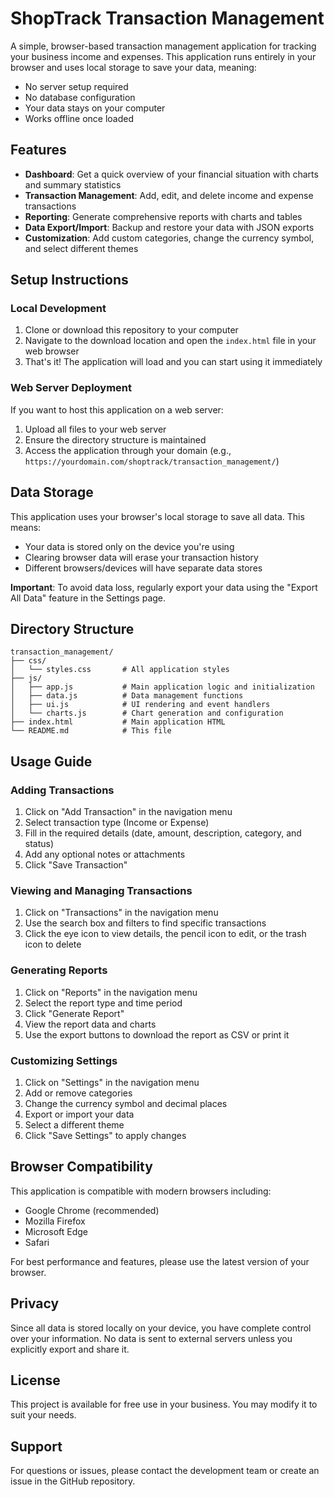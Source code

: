 # ShopTrack Transaction Management

A simple, browser-based transaction management application for tracking your business income and expenses. This application runs entirely in your browser and uses local storage to save your data, meaning:

- No server setup required
- No database configuration
- Your data stays on your computer
- Works offline once loaded

## Features

- **Dashboard**: Get a quick overview of your financial situation with charts and summary statistics
- **Transaction Management**: Add, edit, and delete income and expense transactions
- **Reporting**: Generate comprehensive reports with charts and tables
- **Data Export/Import**: Backup and restore your data with JSON exports
- **Customization**: Add custom categories, change the currency symbol, and select different themes

## Setup Instructions

### Local Development

1. Clone or download this repository to your computer
2. Navigate to the download location and open the `index.html` file in your web browser
3. That's it! The application will load and you can start using it immediately

### Web Server Deployment

If you want to host this application on a web server:

1. Upload all files to your web server
2. Ensure the directory structure is maintained
3. Access the application through your domain (e.g., `https://yourdomain.com/shoptrack/transaction_management/`)

## Data Storage

This application uses your browser's local storage to save all data. This means:

- Your data is stored only on the device you're using
- Clearing browser data will erase your transaction history
- Different browsers/devices will have separate data stores

**Important**: To avoid data loss, regularly export your data using the "Export All Data" feature in the Settings page.

## Directory Structure

```
transaction_management/
├── css/
│   └── styles.css       # All application styles
├── js/
│   ├── app.js           # Main application logic and initialization
│   ├── data.js          # Data management functions
│   ├── ui.js            # UI rendering and event handlers
│   └── charts.js        # Chart generation and configuration
├── index.html           # Main application HTML
└── README.md            # This file
```

## Usage Guide

### Adding Transactions

1. Click on "Add Transaction" in the navigation menu
2. Select transaction type (Income or Expense)
3. Fill in the required details (date, amount, description, category, and status)
4. Add any optional notes or attachments
5. Click "Save Transaction"

### Viewing and Managing Transactions

1. Click on "Transactions" in the navigation menu
2. Use the search box and filters to find specific transactions
3. Click the eye icon to view details, the pencil icon to edit, or the trash icon to delete

### Generating Reports

1. Click on "Reports" in the navigation menu
2. Select the report type and time period
3. Click "Generate Report"
4. View the report data and charts
5. Use the export buttons to download the report as CSV or print it

### Customizing Settings

1. Click on "Settings" in the navigation menu
2. Add or remove categories
3. Change the currency symbol and decimal places
4. Export or import your data
5. Select a different theme
6. Click "Save Settings" to apply changes

## Browser Compatibility

This application is compatible with modern browsers including:

- Google Chrome (recommended)
- Mozilla Firefox
- Microsoft Edge
- Safari

For best performance and features, please use the latest version of your browser.

## Privacy

Since all data is stored locally on your device, you have complete control over your information. No data is sent to external servers unless you explicitly export and share it.

## License

This project is available for free use in your business. You may modify it to suit your needs.

## Support

For questions or issues, please contact the development team or create an issue in the GitHub repository.
